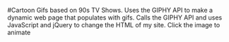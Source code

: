 #Cartoon Gifs based on 90s TV Shows.
Uses the GIPHY API to make a dynamic web page that populates with gifs.
Calls the GIPHY API and uses JavaScript and jQuery to change the HTML of my site.
Click the image to animate 
